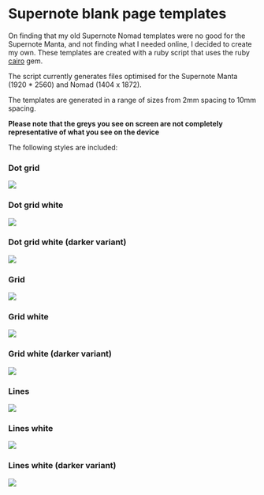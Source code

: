 # Supernote blank page templates

On finding that my old Supernote Nomad templates were no good for the Supernote Manta, and not finding what I needed online, I decided to create my own.  These templates are created with a ruby script that uses the ruby [cairo](https://github.com/rcairo/rcairo) gem.

The script currently generates files optimised for the Supernote Manta (1920 * 2560) and Nomad (1404 x 1872).

The templates are generated in a range of sizes from 2mm spacing to 10mm spacing.

**Please note that the greys you see on screen are not completely representative of what you see on the device**

The following styles are included:

### Dot grid
![](./img/4mm_dot_grid_plain.png)

### Dot grid white
![](./img/4mm_dot_grid_white.png)

### Dot grid white (darker variant)
![](./img/4mm_dot_grid_white_dark.png)

### Grid
![](./img/4mm_grid_plain.png)

### Grid white
![](./img/4mm_grid_white.png)

### Grid white (darker variant)
![](./img/4mm_grid_white_dark.png)

### Lines
![](./img/4mm_lines_plain.png)

### Lines white
![](./img/4mm_lines_white.png)

### Lines white (darker variant)
![](./img/4mm_lines_white_dark.png)
